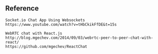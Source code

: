 #

## Reference
    Socket.io Chat App Using Websockets
    https://www.youtube.com/watch?v=tHbCkikFfDE&t=15s

    WebRTC chat with React.js
    http://blog.mgechev.com/2014/09/03/webrtc-peer-to-peer-chat-with-react/
    https://github.com/mgechev/ReactChat
    